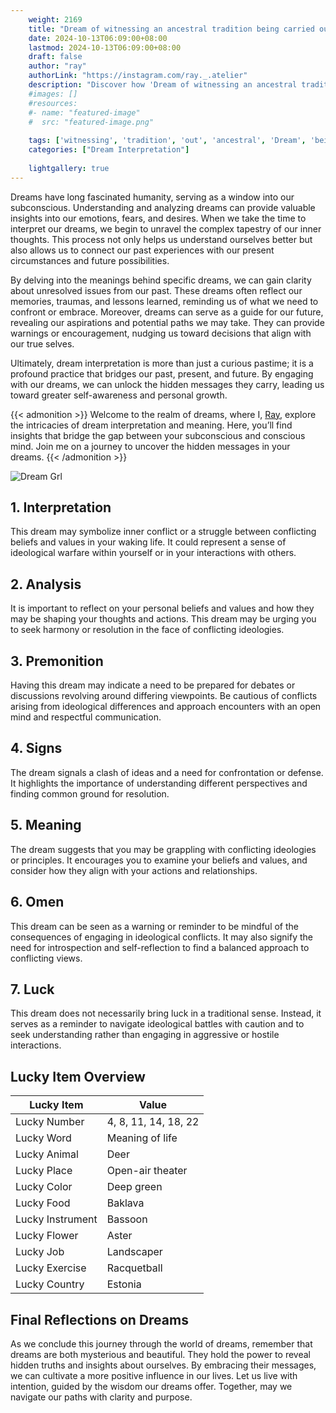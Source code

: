 ```yaml
---
    weight: 2169
    title: "Dream of witnessing an ancestral tradition being carried out in a dream."  # Assuming 'title' column exists
    date: 2024-10-13T06:09:00+08:00
    lastmod: 2024-10-13T06:09:00+08:00
    draft: false
    author: "ray"
    authorLink: "https://instagram.com/ray._.atelier"
    description: "Discover how 'Dream of witnessing an ancestral tradition being carried out in a dream.' can interpret your future and uncover its significant meanings in your life."
    #images: []
    #resources:
    #- name: "featured-image"
    #  src: "featured-image.png"
    
    tags: ['witnessing', 'tradition', 'out', 'ancestral', 'Dream', 'being', 'a', 'an', 'carried', 'in', 'of', 'dream.']
    categories: ["Dream Interpretation"]
    
    lightgallery: true
---
```

    
Dreams have long fascinated humanity, serving as a window into our subconscious. Understanding and analyzing dreams can provide valuable insights into our emotions, fears, and desires. When we take the time to interpret our dreams, we begin to unravel the complex tapestry of our inner thoughts. This process not only helps us understand ourselves better but also allows us to connect our past experiences with our present circumstances and future possibilities.

By delving into the meanings behind specific dreams, we can gain clarity about unresolved issues from our past. These dreams often reflect our memories, traumas, and lessons learned, reminding us of what we need to confront or embrace. Moreover, dreams can serve as a guide for our future, revealing our aspirations and potential paths we may take. They can provide warnings or encouragement, nudging us toward decisions that align with our true selves.

Ultimately, dream interpretation is more than just a curious pastime; it is a profound practice that bridges our past, present, and future. By engaging with our dreams, we can unlock the hidden messages they carry, leading us toward greater self-awareness and personal growth.

{{< admonition >}}
Welcome to the realm of dreams, where I, [Ray](https://instagram.com/ray._.atelier), explore the intricacies of dream interpretation and meaning. Here, you’ll find insights that bridge the gap between your subconscious and conscious mind. Join me on a journey to uncover the hidden messages in your dreams.
{{< /admonition >}}

![Dream Grl](https://cdn.pixabay.com/photo/2017/11/02/03/35/gothic-2910057_1280.jpg "Dream Grl")

## 1. Interpretation
 This dream may symbolize inner conflict or a struggle between conflicting beliefs and values in your waking life. It could represent a sense of ideological warfare within yourself or in your interactions with others.

## 2. Analysis
 It is important to reflect on your personal beliefs and values and how they may be shaping your thoughts and actions. This dream may be urging you to seek harmony or resolution in the face of conflicting ideologies.

## 3. Premonition
 Having this dream may indicate a need to be prepared for debates or discussions revolving around differing viewpoints. Be cautious of conflicts arising from ideological differences and approach encounters with an open mind and respectful communication.

## 4. Signs
 The dream signals a clash of ideas and a need for confrontation or defense. It highlights the importance of understanding different perspectives and finding common ground for resolution.

## 5. Meaning
 The dream suggests that you may be grappling with conflicting ideologies or principles. It encourages you to examine your beliefs and values, and consider how they align with your actions and relationships.

## 6. Omen
 This dream can be seen as a warning or reminder to be mindful of the consequences of engaging in ideological conflicts. It may also signify the need for introspection and self-reflection to find a balanced approach to conflicting views.

## 7. Luck
 This dream does not necessarily bring luck in a traditional sense. Instead, it serves as a reminder to navigate ideological battles with caution and to seek understanding rather than engaging in aggressive or hostile interactions.

## Lucky Item Overview
| Lucky Item          | Value              |
|---------------|--------------------|
| Lucky Number        | 4, 8, 11, 14, 18, 22  |
| Lucky Word          | Meaning of life |
| Lucky Animal        | Deer |
| Lucky Place         | Open-air theater     |
| Lucky Color         | Deep green     |
| Lucky Food          | Baklava      |
| Lucky Instrument    | Bassoon |
| Lucky Flower        | Aster    |
| Lucky Job           | Landscaper       |
| Lucky Exercise      | Racquetball  |
| Lucky Country       | Estonia    |


##  Final Reflections on Dreams

As we conclude this journey through the world of dreams, remember that dreams are both mysterious and beautiful. They hold the power to reveal hidden truths and insights about ourselves. By embracing their messages, we can cultivate a more positive influence in our lives. Let us live with intention, guided by the wisdom our dreams offer. Together, may we navigate our paths with clarity and purpose.
